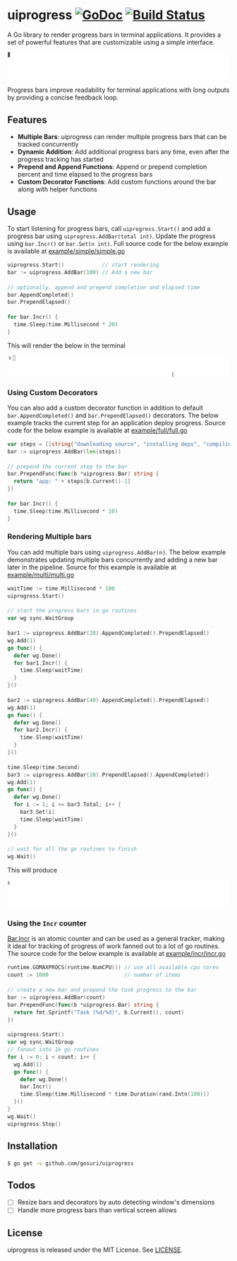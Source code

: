 # uiprogress [![GoDoc](https://godoc.org/github.com/gosuri/uiprogress?status.svg)](https://godoc.org/github.com/gosuri/uiprogress) [![Build Status](https://travis-ci.org/gosuri/uiprogress.svg?branch=master)](https://travis-ci.org/gosuri/uiprogress)

A Go library to render progress bars in terminal applications. It provides a set of powerful features that are customizable using a simple interface.

![example](doc/example_full.gif)

Progress bars improve readability for terminal applications with long outputs by providing a concise feedback loop.

## Features

* __Multiple Bars__: uiprogress can render multiple progress bars that can be tracked concurrently
* __Dynamic Addition__:  Add additional progress bars any time, even after the progress tracking has started
* __Prepend and Append Functions__: Append or prepend completion percent and time elapsed to the progress bars
* __Custom Decorator Functions__: Add custom functions around the bar along with helper functions

## Usage

To start listening for progress bars, call `uiprogress.Start()` and add a progress bar using `uiprogress.AddBar(total int)`. Update the progress using `bar.Incr()` or `bar.Set(n int)`. Full source code for the below example is available at [example/simple/simple.go](example/simple/simple.go) 

```go
uiprogress.Start()            // start rendering
bar := uiprogress.AddBar(100) // Add a new bar

// optionally, append and prepend completion and elapsed time
bar.AppendCompleted()
bar.PrependElapsed()

for bar.Incr() {
  time.Sleep(time.Millisecond * 20)
}
```

This will render the below in the terminal

![example](doc/example_simple.gif)

### Using Custom Decorators

You can also add a custom decorator function in addition to default `bar.AppendCompleted()` and `bar.PrependElapsed()` decorators. The below example tracks the current step for an application deploy progress. Source code for the below example is available at [example/full/full.go](example/full/full.go) 

```go
var steps = []string{"downloading source", "installing deps", "compiling", "packaging", "seeding database", "deploying", "staring servers"}
bar := uiprogress.AddBar(len(steps))

// prepend the current step to the bar
bar.PrependFunc(func(b *uiprogress.Bar) string {
  return "app: " + steps[b.Current()-1]
})

for bar.Incr() {
  time.Sleep(time.Millisecond * 10)
}
```

### Rendering Multiple bars

You can add multiple bars using `uiprogress.AddBar(n)`. The below example demonstrates updating multiple bars concurrently and adding a new bar later in the pipeline. Source for this example is available at [example/multi/multi.go](example/multi/multi.go) 

```go
waitTime := time.Millisecond * 100
uiprogress.Start()

// start the progress bars in go routines
var wg sync.WaitGroup

bar1 := uiprogress.AddBar(20).AppendCompleted().PrependElapsed()
wg.Add(1)
go func() {
  defer wg.Done()
  for bar1.Incr() {
    time.Sleep(waitTime)
  }
}()

bar2 := uiprogress.AddBar(40).AppendCompleted().PrependElapsed()
wg.Add(1)
go func() {
  defer wg.Done()
  for bar2.Incr() {
    time.Sleep(waitTime)
  }
}()

time.Sleep(time.Second)
bar3 := uiprogress.AddBar(20).PrependElapsed().AppendCompleted()
wg.Add(1)
go func() {
  defer wg.Done()
  for i := 1; i <= bar3.Total; i++ {
    bar3.Set(i)
    time.Sleep(waitTime)
  }
}()

// wait for all the go routines to finish
wg.Wait()
```

This will produce

![example](doc/example_multi.gif)

### Using the `Incr` counter

[Bar.Incr](https://godoc.org/github.com/gosuri/uiprogress#Bar.Incr) is an atomic counter and can be used as a general tracker, making it ideal for tracking of progress of work fanned out to a lot of go routines. The source code for the below example is available at [example/incr/incr.go](example/incr/incr.go)

```go
runtime.GOMAXPROCS(runtime.NumCPU()) // use all available cpu cores
count := 1000                        // number of items

// create a new bar and prepend the task progress to the bar
bar := uiprogress.AddBar(count)
bar.PrependFunc(func(b *uiprogress.Bar) string {
  return fmt.Sprintf("Task (%d/%d)", b.Current(), count)
})

uiprogress.Start()
var wg sync.WaitGroup
// fanout into 1k go routines
for i := 0; i < count; i++ {
  wg.Add(1)
  go func() {
    defer wg.Done()
    bar.Incr()
    time.Sleep(time.Millisecond * time.Duration(rand.Intn(100)))
  }()
}
wg.Wait()
uiprogress.Stop()
```

## Installation

```sh
$ go get -v github.com/gosuri/uiprogress
```
## Todos

- [ ] Resize bars and decorators by auto detecting window's dimensions
- [ ] Handle more progress bars than vertical screen allows

## License

uiprogress is released under the MIT License. See [LICENSE](https://github.com/gosuri/uiprogress/blob/master/LICENSE).
